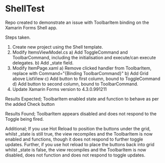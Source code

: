 # ShellTest

Repo created to demonstrate an issue with ToolbarItem binding on the Xamarin Forms Shell app.

Steps taken.
1. Create new project using the Shell template.
2. Modify ItemsViewModel.cs
  a) Add ToggleCommand and ToolbarCommand, including the initialisation and execute/can execute delegates.
  b) Add _state field.
3. Modify ItemPage.xaml
  a) Remove clicked handler from ToolbarItem, replace with Command="{Binding ToolbarCommand}"
  b) Add Grid above ListView
  c) Add button to first column, bound to ToggleCommand
  d) Add button to second column, bound to ToolbarCommand.
4. Update Xamarin Forms version to 4.3.0.991211



Results Expected;
ToolbarItem enabled state and function to behave as per the added Check button

Results Found;
ToolbarItem appears disabled and does not respond to the Toggle being fired.

Additional;
If you use Hot Reload to position the buttons under the grid, whilst _state is still true, the view recompiles and the ToolbarItem is now enabled and functions, though it does not respond to further toggle updates.
Further, if you use hot reload to place the buttons back into grid whilst _state is false, the view recompiles and the ToolbarItem is now disabled, does not function and does not respond to toggle updates.
